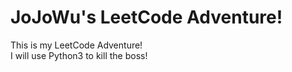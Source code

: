 # JoJoWu's LeetCode Adventure!
This is my LeetCode Adventure!  
I will use Python3 to kill the boss!  
